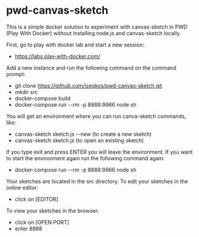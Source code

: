# pwd-canvas-sketch
This is a simple docker solution to experiment with canvas-sketch in PWD (Play With Docker) without installing node.js and canvas-sketch locally.

First, go to play with docker lab and start a new session:
- https://labs.play-with-docker.com/

Add a new instance and run the following command on the command prompt:
- git clone https://github.com/isegkos/pwd-canvas-sketch.git
- mkdir src
- docker-compose build
- docker-compose run --rm -p 8888:9966 node sh

You will get an environment where you can run canva-sketch commands, like:
- canvas-sketch sketch.js --new (to create a new sketch)
- canvas-sketch sketch.js (to open an existing sketch)

If you type exit and press ENTER you will leave the environment. If you want to start the environment again run the following command again:
- docker-compose run --rm -p 8888:9966 node sh

Your sketches are located in the src directory. To edit your sketches in the online editor:
- click on [EDITOR]

To view your sketches in the browser:
- click on [OPEN PORT]
- enter 8888




